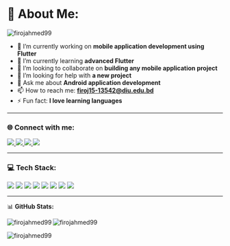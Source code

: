 <h1>💫 About Me:</h1>
<p align="left"> 
  <img src="https://komarev.com/ghpvc/?username=firojahmed99&label=Profile%20views&color=0e75b6&style=flat" alt="firojahmed99" /> 
</p>

- 🔭 I’m currently working on **mobile application development using Flutter**  
- 🌱 I’m currently learning **advanced Flutter**  
- 👯 I’m looking to collaborate on **building any mobile application project**  
- 🤝 I’m looking for help with **a new project**  
- 💬 Ask me about **Android application development**  
- 📫 How to reach me: **firoj15-13542@diu.edu.bd**  
- ⚡ Fun fact: **I love learning languages**  

---

<h3 align="left">🌐 Connect with me:</h3>
<p align="left">

<a href="https://facebook.com/yourprofile" target="_blank">
  <img src="https://img.shields.io/badge/Facebook-%231877F2.svg?logo=Facebook&logoColor=white"/>
</a>

<a href="https://linkedin.com/in/yourprofile" target="_blank">
  <img src="https://img.shields.io/badge/LinkedIn-%230A66C2.svg?logo=LinkedIn&logoColor=white"/>
</a>

<a href="https://www.quora.com/profile/yourprofile" target="_blank">
  <img src="https://img.shields.io/badge/Quora-%23B92B27.svg?logo=Quora&logoColor=white"/>
</a>

<a href="https://youtube.com/@yourchannel" target="_blank">
  <img src="https://img.shields.io/badge/YouTube-%23FF0000.svg?logo=YouTube&logoColor=white"/>
</a>

</p>

---

<h3 align="left">💻 Tech Stack:</h3>
<p align="left">

<!-- Dart -->
<img src="https://img.shields.io/badge/Dart-%230175C2.svg?style=for-the-badge&logo=dart&logoColor=white" />

<!-- Flutter -->
<img src="https://img.shields.io/badge/Flutter-%2302569B.svg?style=for-the-badge&logo=flutter&logoColor=white" />

<!-- Firebase -->
<img src="https://img.shields.io/badge/Firebase-%23FFCA28.svg?style=for-the-badge&logo=firebase&logoColor=black" />

<!-- MySQL -->
<img src="https://img.shields.io/badge/MySQL-%2300f.svg?style=for-the-badge&logo=mysql&logoColor=white" />

<!-- SQLite -->
<img src="https://img.shields.io/badge/SQLite-%2307405e.svg?style=for-the-badge&logo=sqlite&logoColor=white" />

<!-- Postman -->
<img src="https://img.shields.io/badge/Postman-FF6C37?style=for-the-badge&logo=postman&logoColor=white" />

<!-- Python -->
<img src="https://img.shields.io/badge/Python-3776AB?style=for-the-badge&logo=python&logoColor=white" />

<!-- AWS -->
<img src="https://img.shields.io/badge/AWS-%23FF9900.svg?style=for-the-badge&logo=amazonaws&logoColor=white" />

</p>

---

📊 **GitHub Stats:**

<p>
<img align="left" src="https://github-readme-stats.vercel.app/api/top-langs?username=firojahmed99&show_icons=true&locale=en&layout=compact" alt="firojahmed99" />
</p>

<p>
<img align="center" src="https://github-readme-stats.vercel.app/api?username=firojahmed99&show_icons=true&locale=en" alt="firojahmed99" />
</p>

<p>
<img align="center" src="https://github-readme-streak-stats.herokuapp.com/?user=firojahmed99&" alt="firojahmed99" />
</p>
